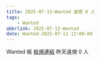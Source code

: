 ```yaml
---
title: 2025-07-13-Wanted 違規 0 人
tags:
    - Wanted
abbrlink: 2025-07-13-Wanted
date: Wanted-2025-07-13 12:00:00
---
```

Wanted 板 [板規連結](https://www.ptt.cc/bbs/Wanted/M.1608829773.A.D3B.html)
昨天違規 0 人
